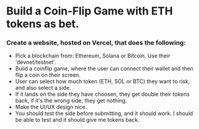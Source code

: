# Build a Coin-Flip Game with ETH tokens as bet.

### Create a website, hosted on Vercel, that does the following:
- Pick a blockchain from: Ethereum, Solana or Bitcoin. Use their 'devnet/testnet'.
- Build a coinflip game, where the user can connect their wallet and then flip a coin on their screen.
- User can select how much token (ETH, SOL or BTC) they want to risk, and also select a side.
- If it lands on the side they have choosen, they get double their tokens back, if it's the wrong side, they get nothing.
- Make the UI/UX design nice.
- You should test the side before submitting, and it should work. I should be able to test and it should give me tokens back.
